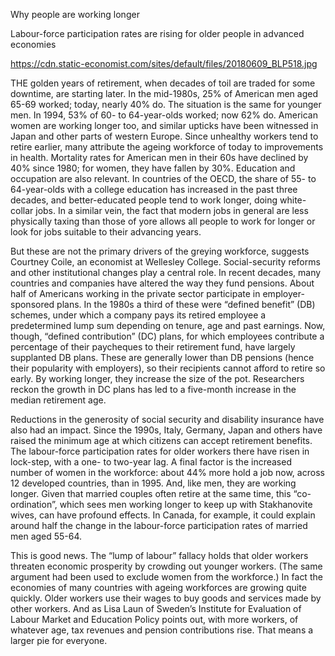 Why people are working longer

Labour-force participation rates are rising for older people in advanced economies

https://cdn.static-economist.com/sites/default/files/20180609_BLP518.jpg

THE golden years of retirement, when decades of toil are traded for some downtime, are starting later. In the mid-1980s, 25% of American men aged 65-69 worked; today, nearly 40% do. The situation is the same for younger men. In 1994, 53% of 60- to 64-year-olds worked; now 62% do. American women are working longer too, and similar upticks have been witnessed in Japan and other parts of western Europe. Since unhealthy workers tend to retire earlier, many attribute the ageing workforce of today to improvements in health. Mortality rates for American men in their 60s have declined by 40% since 1980; for women, they have fallen by 30%. Education and occupation are also relevant. In countries of the OECD, the share of 55- to 64-year-olds with a college education has increased in the past three decades, and better-educated people tend to work longer, doing white-collar jobs. In a similar vein, the fact that modern jobs in general are less physically taxing than those of yore allows all people to work for longer or look for jobs suitable to their advancing years.

But these are not the primary drivers of the greying workforce, suggests Courtney Coile, an economist at Wellesley College. Social-security reforms and other institutional changes play a central role. In recent decades, many countries and companies have altered the way they fund pensions. About half of Americans working in the private sector participate in employer-sponsored plans. In the 1980s a third of these were “defined benefit” (DB) schemes, under which a company pays its retired employee a predetermined lump sum depending on tenure, age and past earnings. Now, though, “defined contribution” (DC) plans, for which employees contribute a percentage of their paycheques to their retirement fund, have largely supplanted DB plans. These are generally lower than DB pensions (hence their popularity with employers), so their recipients cannot afford to retire so early. By working longer, they increase the size of the pot. Researchers reckon the growth in DC plans has led to a five-month increase in the median retirement age. 

Reductions in the generosity of social security and disability insurance have also had an impact. Since the 1990s, Italy, Germany, Japan and others have raised the minimum age at which citizens can accept retirement benefits. The labour-force participation rates for older workers there have risen in lock-step, with a one- to two-year lag. A final factor is the increased number of women in the workforce: about 44% more hold a job now, across 12 developed countries, than in 1995. And, like men, they are working longer. Given that married couples often retire at the same time, this “co-ordination”, which sees men working longer to keep up with Stakhanovite wives, can have profound effects. In Canada, for example, it could explain around half the change in the labour-force participation rates of married men aged 55-64.

This is good news. The “lump of labour” fallacy holds that older workers threaten economic prosperity by crowding out younger workers. (The same argument had been used to exclude women from the workforce.) In fact the economies of many countries with ageing workforces are growing quite quickly. Older workers use their wages to buy goods and services made by other workers. And as Lisa Laun of Sweden’s Institute for Evaluation of Labour Market and Education Policy points out, with more workers, of whatever age, tax revenues and pension contributions rise. That means a larger pie for everyone.